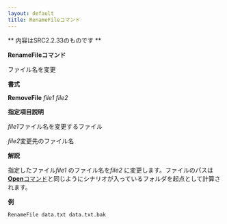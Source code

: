 ```yaml
---
layout: default
title: RenameFileコマンド
---
```

** 内容はSRC2.2.33のものです **

**RenameFileコマンド**

ファイル名を変更

**書式**

**RemoveFile** *file1 file2*

**指定項目説明**

*file1*ファイル名を変更するファイル

*file2*変更先のファイル名

**解説**

指定したファイル*file1* のファイル名を*file2* に変更します。ファイルのパスは[**Open**コマンド](Openコマンド.md)と同じようにシナリオが入っているフォルダを起点として計算されます。

**例**
```sh
RenameFile data.txt data.txt.bak
```

